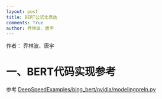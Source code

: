 ```yaml
---
layout: post
title: BERT公式化表达
comments: True
author: 乔林波、唐宇
---
```


作者： 乔林波、唐宇


#  一、BERT代码实现参考

参考 [DeepSpeedExamples/bing_bert/nvidia/modelingpreln.py](https://github.com/microsoft/DeepSpeedExamples/blob/20ea07a2a069696abec212e25476a9bf76aced70/bing_bert/nvidia/modelingpreln.py)

